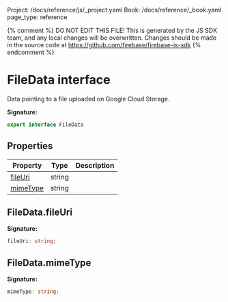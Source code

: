 Project: /docs/reference/js/_project.yaml
Book: /docs/reference/_book.yaml
page_type: reference

{% comment %}
DO NOT EDIT THIS FILE!
This is generated by the JS SDK team, and any local changes will be
overwritten. Changes should be made in the source code at
https://github.com/firebase/firebase-js-sdk
{% endcomment %}

# FileData interface
Data pointing to a file uploaded on Google Cloud Storage.

<b>Signature:</b>

```typescript
export interface FileData 
```

## Properties

|  Property | Type | Description |
|  --- | --- | --- |
|  [fileUri](./vertexai.filedata.md#filedatafileuri) | string |  |
|  [mimeType](./vertexai.filedata.md#filedatamimetype) | string |  |

## FileData.fileUri

<b>Signature:</b>

```typescript
fileUri: string;
```

## FileData.mimeType

<b>Signature:</b>

```typescript
mimeType: string;
```
